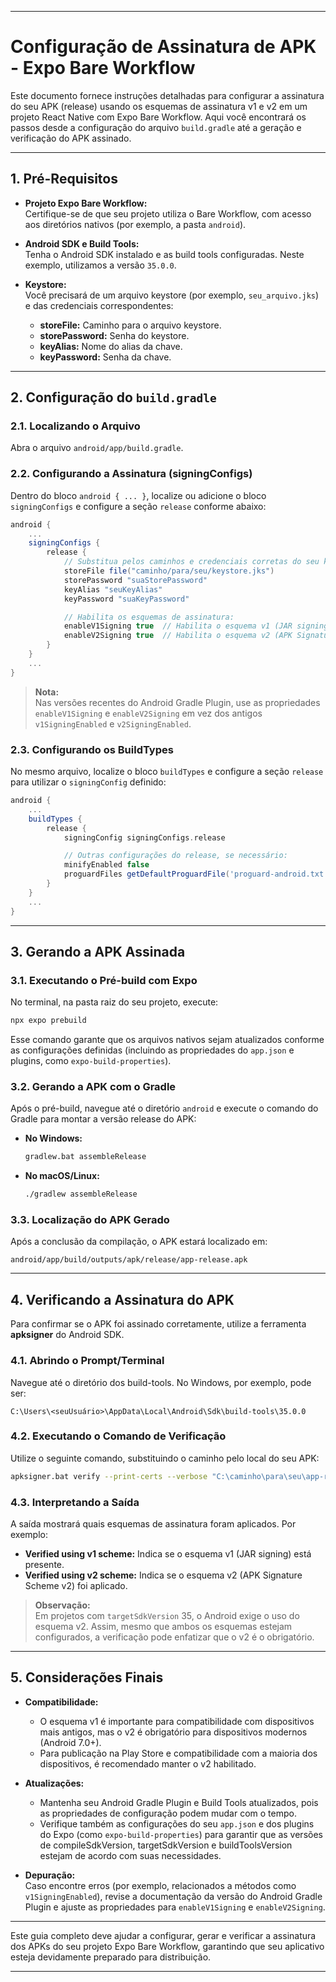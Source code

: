 
---

# Configuração de Assinatura de APK - Expo Bare Workflow

Este documento fornece instruções detalhadas para configurar a assinatura do seu APK (release) usando os esquemas de assinatura v1 e v2 em um projeto React Native com Expo Bare Workflow. Aqui você encontrará os passos desde a configuração do arquivo `build.gradle` até a geração e verificação do APK assinado.

---

## 1. Pré-Requisitos

- **Projeto Expo Bare Workflow:**  
  Certifique-se de que seu projeto utiliza o Bare Workflow, com acesso aos diretórios nativos (por exemplo, a pasta `android`).

- **Android SDK e Build Tools:**  
  Tenha o Android SDK instalado e as build tools configuradas. Neste exemplo, utilizamos a versão `35.0.0`.

- **Keystore:**  
  Você precisará de um arquivo keystore (por exemplo, `seu_arquivo.jks`) e das credenciais correspondentes:
  - **storeFile:** Caminho para o arquivo keystore.
  - **storePassword:** Senha do keystore.
  - **keyAlias:** Nome do alias da chave.
  - **keyPassword:** Senha da chave.

---

## 2. Configuração do `build.gradle`

### 2.1. Localizando o Arquivo

Abra o arquivo `android/app/build.gradle`.

### 2.2. Configurando a Assinatura (signingConfigs)

Dentro do bloco `android { ... }`, localize ou adicione o bloco `signingConfigs` e configure a seção `release` conforme abaixo:

```gradle
android {
    ...
    signingConfigs {
        release {
            // Substitua pelos caminhos e credenciais corretas do seu keystore
            storeFile file("caminho/para/seu/keystore.jks")
            storePassword "suaStorePassword"
            keyAlias "seuKeyAlias"
            keyPassword "suaKeyPassword"

            // Habilita os esquemas de assinatura:
            enableV1Signing true  // Habilita o esquema v1 (JAR signing)
            enableV2Signing true  // Habilita o esquema v2 (APK Signature Scheme v2)
        }
    }
    ...
}
```

> **Nota:**  
> Nas versões recentes do Android Gradle Plugin, use as propriedades `enableV1Signing` e `enableV2Signing` em vez dos antigos `v1SigningEnabled` e `v2SigningEnabled`.

### 2.3. Configurando os BuildTypes

No mesmo arquivo, localize o bloco `buildTypes` e configure a seção `release` para utilizar o `signingConfig` definido:

```gradle
android {
    ...
    buildTypes {
        release {
            signingConfig signingConfigs.release

            // Outras configurações do release, se necessário:
            minifyEnabled false
            proguardFiles getDefaultProguardFile('proguard-android.txt'), 'proguard-rules.pro'
        }
    }
    ...
}
```

---

## 3. Gerando a APK Assinada

### 3.1. Executando o Pré-build com Expo

No terminal, na pasta raiz do seu projeto, execute:

```bash
npx expo prebuild
```

Esse comando garante que os arquivos nativos sejam atualizados conforme as configurações definidas (incluindo as propriedades do `app.json` e plugins, como `expo-build-properties`).

### 3.2. Gerando a APK com o Gradle

Após o pré-build, navegue até o diretório `android` e execute o comando do Gradle para montar a versão release do APK:

- **No Windows:**

  ```bash
  gradlew.bat assembleRelease
  ```

- **No macOS/Linux:**

  ```bash
  ./gradlew assembleRelease
  ```

### 3.3. Localização do APK Gerado

Após a conclusão da compilação, o APK estará localizado em:

```
android/app/build/outputs/apk/release/app-release.apk
```

---

## 4. Verificando a Assinatura do APK

Para confirmar se o APK foi assinado corretamente, utilize a ferramenta **apksigner** do Android SDK.

### 4.1. Abrindo o Prompt/Terminal

Navegue até o diretório dos build-tools. No Windows, por exemplo, pode ser:

```
C:\Users\<seuUsuário>\AppData\Local\Android\Sdk\build-tools\35.0.0
```

### 4.2. Executando o Comando de Verificação

Utilize o seguinte comando, substituindo o caminho pelo local do seu APK:

```bash
apksigner.bat verify --print-certs --verbose "C:\caminho\para\seu\app-release.apk"
```

### 4.3. Interpretando a Saída

A saída mostrará quais esquemas de assinatura foram aplicados. Por exemplo:

- **Verified using v1 scheme:** Indica se o esquema v1 (JAR signing) está presente.
- **Verified using v2 scheme:** Indica se o esquema v2 (APK Signature Scheme v2) foi aplicado.

> **Observação:**  
> Em projetos com `targetSdkVersion` 35, o Android exige o uso do esquema v2. Assim, mesmo que ambos os esquemas estejam configurados, a verificação pode enfatizar que o v2 é o obrigatório.

---

## 5. Considerações Finais

- **Compatibilidade:**  
  - O esquema v1 é importante para compatibilidade com dispositivos mais antigos, mas o v2 é obrigatório para dispositivos modernos (Android 7.0+).
  - Para publicação na Play Store e compatibilidade com a maioria dos dispositivos, é recomendado manter o v2 habilitado.

- **Atualizações:**  
  - Mantenha seu Android Gradle Plugin e Build Tools atualizados, pois as propriedades de configuração podem mudar com o tempo.
  - Verifique também as configurações do seu `app.json` e dos plugins do Expo (como `expo-build-properties`) para garantir que as versões de compileSdkVersion, targetSdkVersion e buildToolsVersion estejam de acordo com suas necessidades.

- **Depuração:**  
  Caso encontre erros (por exemplo, relacionados a métodos como `v1SigningEnabled`), revise a documentação da versão do Android Gradle Plugin e ajuste as propriedades para `enableV1Signing` e `enableV2Signing`.

---

Este guia completo deve ajudar a configurar, gerar e verificar a assinatura dos APKs do seu projeto Expo Bare Workflow, garantindo que seu aplicativo esteja devidamente preparado para distribuição.

---